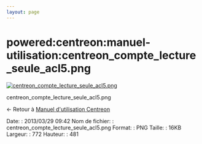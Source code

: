 ```yaml
---
layout: page
---
```


powered:centreon:manuel-utilisation:centreon\_compte\_lecture\_seule\_acl5.png
==============================================================================

[![centreon\_compte\_lecture\_seule\_acl5.png](../../..//assets/media/powered/centreon/manuel-utilisation/centreon_compte_lecture_seule_acl5.png@cache=&w=772&h=481 "centreon_compte_lecture_seule_acl5.png")](../../..//assets/media/powered/centreon/manuel-utilisation/centreon_compte_lecture_seule_acl5.png@cache= "Afficher le fichier original")

centreon\_compte\_lecture\_seule\_acl5.png

← Retour à [Manuel d'utilisation
Centreon](../../../../centreon/manuel-utilisation/start.html "centreon:manuel-utilisation:start")

Date:
:   2013/03/29 09:42
Nom de fichier:
:   centreon\_compte\_lecture\_seule\_acl5.png
Format:
:   PNG
Taille:
:   16KB
Largeur:
:   772
Hauteur:
:   481

